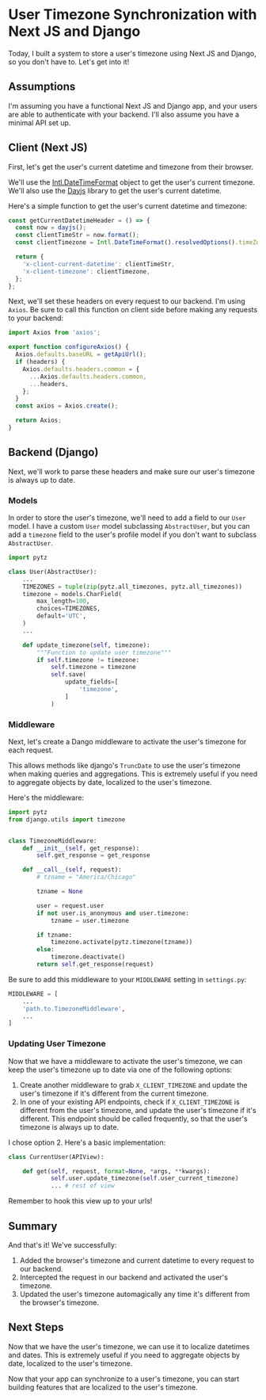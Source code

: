 # User Timezone Synchronization with Next JS and Django
Today, I built a system to store a user's timezone using Next JS and Django, so you don't have to. Let's get into it!

## Assumptions
I'm assuming you have a functional Next JS and Django app, and your users are able to authenticate with your backend. I'll also assume you have a minimal API set up.

## Client (Next JS)
First, let's get the user's current datetime and timezone from their browser.

We'll use the [Intl.DateTimeFormat](https://developer.mozilla.org/en-US/docs/Web/JavaScript/Reference/Global_Objects/DateTimeFormat) object to get the user's current timezone. We'll also use the [Dayjs](https://day.js.org/) library to get the user's current datetime.

Here's a simple function to get the user's current datetime and timezone:
```js
const getCurrentDatetimeHeader = () => {
  const now = dayjs();
  const clientTimeStr = now.format();
  const clientTimezone = Intl.DateTimeFormat().resolvedOptions().timeZone;

  return {
    'x-client-current-datetime': clientTimeStr,
    'x-client-timezone': clientTimezone,
  };
};
```

Next, we'll set these headers on every request to our backend. I'm using `Axios`. Be sure to call this function on client side before making any requests to your backend:
```js
import Axios from 'axios';

export function configureAxios() {
  Axios.defaults.baseURL = getApiUrl();
  if (headers) {
    Axios.defaults.headers.common = {
      ...Axios.defaults.headers.common,
      ...headers,
    };
  }
  const axios = Axios.create();

  return Axios;
}
```


## Backend (Django)
Next, we'll work to parse these headers and make sure our user's timezone is always up to date.

### Models
In order to store the user's timezone, we'll need to add a field to our `User` model. I have a custom `User` model subclassing `AbstractUser`, but you can add a `timezone` field to the user's profile model if you don't want to subclass `AbstractUser`.

```py
import pytz

class User(AbstractUser):
    ...
    TIMEZONES = tuple(zip(pytz.all_timezones, pytz.all_timezones))
    timezone = models.CharField(
        max_length=100,
        choices=TIMEZONES,
        default='UTC',
    )
    ...

    def update_timezone(self, timezone):
        """Function to update user timezone"""
        if self.timezone != timezone:
            self.timezone = timezone
            self.save(
                update_fields=[
                    'timezone',
                ]
            )
```

### Middleware
Next, let's create a Dango middleware to activate the user's timezone for each request.

This allows methods like django's `TruncDate` to use the user's timezone when making queries and aggregations. This is extremely useful if you need to aggregate objects by date, localized to the user's timezone.

Here's the middleware:
```py
import pytz
from django.utils import timezone


class TimezoneMiddleware:
    def __init__(self, get_response):
        self.get_response = get_response

    def __call__(self, request):
        # tzname = "America/Chicago"

        tzname = None

        user = request.user
        if not user.is_anonymous and user.timezone:
            tzname = user.timezone

        if tzname:
            timezone.activate(pytz.timezone(tzname))
        else:
            timezone.deactivate()
        return self.get_response(request)
```

Be sure to add this middleware to your `MIDDLEWARE` setting in `settings.py`:
```py
MIDDLEWARE = [
    ...
    'path.to.TimezoneMiddleware',
    ...
]
```


### Updating User Timezone
Now that we have a middleware to activate the user's timezone, we can keep the user's timezone up to date via one of the following options:
1. Create another middleware to grab `X_CLIENT_TIMEZONE` and update the user's timezone if it's different from the current timezone.
2. In one of your existing API endpoints, check if `X_CLIENT_TIMEZONE` is different from the user's timezone, and update the user's timezone if it's different. This endpoint should be called frequently, so that the user's timezone is always up to date. 

I chose option 2. Here's a basic implementation:
```py
class CurrentUser(APIView):

    def get(self, request, format=None, *args, **kwargs):
            self.user.update_timezone(self.user_current_timezone)            
            ... # rest of view
```

Remember to hook this view up to your urls!


## Summary
And that's it! We've successfully:
1. Added the browser's timezone and current datetime to every request to our backend.
2. Intercepted the request in our backend and activated the user's timezone.
3. Updated the user's timezone automagically any time it's different from the browser's timezone.


## Next Steps
Now that we have the user's timezone, we can use it to localize datetimes and dates. This is extremely useful if you need to aggregate objects by date, localized to the user's timezone.

Now that your app can synchronize to a user's timezone, you can start building features that are localized to the user's timezone.


